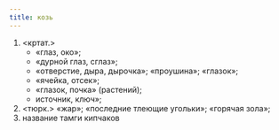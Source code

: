 ```yaml
---
title: козь
---
```


1. <кртат.>
    * «глаз, око»;
    * «дурной глаз, сглаз»;
    * «отверстие, дыра, дырочка»; «проушина»; «глазок»;
    * «ячейка, отсек»;
    * «глазок, почка» (растений);
    * источник, ключ»;
2. <тюрк.> «жар»; «последние тлеющие угольки»; «горячая зола»;
3. название тамги кипчаков
